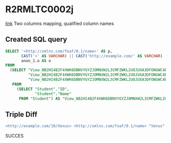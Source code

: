 # R2RMLTC0002j
[link](https://www.w3.org/TR/rdb2rdf-test-cases/#R2RMLTC0002j)
Two columns mapping, qualified column names

## Created SQL query
```sql
SELECT '<http://xmlns.com/foaf/0.1/name>' AS p,
       CAST('<' AS VARCHAR) || CAST('http://example.com/' AS VARCHAR) || replace(replace(replace(replace(replace(replace(CAST(anon_1.p AS VARCHAR), ' ', '%20'), '/', '%2F'), '(', '%28'), ')', '%29'), ',', '%2C'), ':', '%3A') || CAST('/' AS VARCHAR) || replace(replace(replace(replace(replace(replace(CAST(anon_1.s AS VARCHAR), ' ', '%20'), '/', '%2F'), '(', '%28'), ')', '%29'), ',', '%2C'), ':', '%3A') || CAST('>' AS VARCHAR) AS s,
       anon_1.o AS o
FROM
  (SELECT "View_NB2HI4B2F4XWK6DBNVYGYZJOMNXW2L3CMFZWKL2UOJUXA3DFONGWC4BR"."ID" AS p,
          "View_NB2HI4B2F4XWK6DBNVYGYZJOMNXW2L3CMFZWKL2UOJUXA3DFONGWC4BR"."Name" AS s,
          "View_NB2HI4B2F4XWK6DBNVYGYZJOMNXW2L3CMFZWKL2UOJUXA3DFONGWC4BR"."Name" AS o
   FROM
     (SELECT "Student"."ID",
             "Student"."Name"
      FROM "Student") AS "View_NB2HI4B2F4XWK6DBNVYGYZJOMNXW2L3CMFZWKL2UOJUXA3DFONGWC4BR") AS anon_1
```

## Triple Diff
```diff
<http://example.com/10/Venus> <http://xmlns.com/foaf/0.1/name> "Venus" .
```

SUCCES